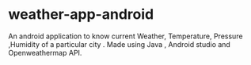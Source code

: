 # weather-app-android

An android application to know current Weather, Temperature, Pressure ,Humidity of a particular city . Made using Java , Android studio and Openweathermap API.


